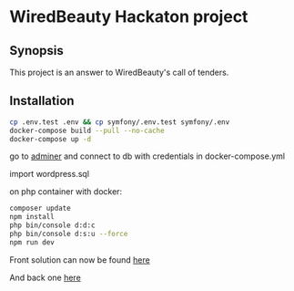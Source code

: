 # WiredBeauty Hackaton project

## Synopsis

This project is an answer to WiredBeauty's call of tenders.

## Installation

```bash
cp .env.test .env && cp symfony/.env.test symfony/.env
docker-compose build --pull --no-cache
docker-compose up -d
```

go to [adminer](http://localhost:8080/) and connect to db with credentials in docker-compose.yml

import wordpress.sql

on php container with docker:
```bash
composer update 
npm install
php bin/console d:d:c
php bin/console d:s:u --force
npm run dev
```
Front solution can now be found [here](http://127.0.0.1:8888)

And back one [here](http://127.0.0.1)

